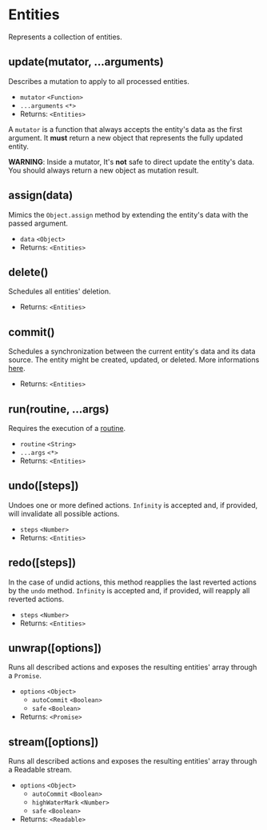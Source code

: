 # Entities

Represents a collection of entities.

## update(mutator, ...arguments)

Describes a mutation to apply to all processed entities.

- `mutator` `<Function>`
- `...arguments` `<*>`
- Returns: `<Entities>`

A `mutator` is a function that always accepts the entity's data as the first argument. It **must** return a new object that represents the fully updated entity.

**WARNING**: Inside a mutator, It's **not** safe to direct update the entity's data. You should always return a new object as mutation result.

## assign(data)

Mimics the `Object.assign` method by extending the entity's data with the passed argument.

- `data` `<Object>`
- Returns: `<Entities>`

## delete()

Schedules all entities' deletion.

- Returns: `<Entities>`

## commit()

Schedules a synchronization between the current entity's data and its data source. The entity might be created, updated, or deleted. More informations [here](commit.md).

- Returns: `<Entities>`

## run(routine, ...args)

Requires the execution of a [routine](routine.md).

- `routine` `<String>`
- `...args` `<*>`
- Returns: `<Entities>`

## undo([steps])

Undoes one or more defined actions. `Infinity` is accepted and, if provided, will invalidate all possible actions.

- `steps` `<Number>`
- Returns: `<Entities>`

## redo([steps])

In the case of undid actions, this method reapplies the last reverted actions by the `undo` method. `Infinity` is accepted and, if provided, will reapply all reverted actions.

- `steps` `<Number>`
- Returns: `<Entities>`

## unwrap([options])

Runs all described actions and exposes the resulting entities' array through a `Promise`.

- `options` `<Object>`
  - `autoCommit` `<Boolean>`
  - `safe` `<Boolean>`
- Returns: `<Promise>`

## stream([options])

Runs all described actions and exposes the resulting entities' array through a Readable stream.

- `options` `<Object>`
  - `autoCommit` `<Boolean>`
  - `highWaterMark` `<Number>`
  - `safe` `<Boolean>`
- Returns: `<Readable>`
